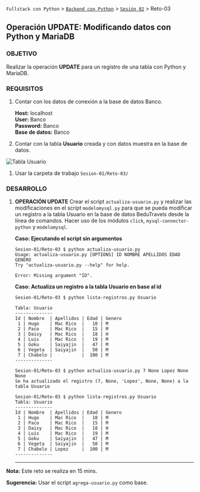 `Fullstack con Python` > [`Backend con Python`](../../Readme.md) > [`Sesión 02`](../Readme.md) > Reto-03
## Operación UPDATE: Modificando datos con Python y MariaDB

### OBJETIVO
Realizar la operación __UPDATE__ para un registro de una tabla con Python y MariaDB.

### REQUISITOS
1. Contar con los datos de conexión a la base de datos Banco.

   __Host:__ localhost <br />
   __User:__ Banco <br />
   __Password:__ Banco <br />
   __Base de datos:__ Banco

1. Contar con la tabla __Usuario__ creada y con datos muestra en la base de datos.

  ![Tabla Usuario](assets/tabla-usuario.jpg)

1. Usar la carpeta de trabajo `Sesion-01/Reto-03/`

### DESARROLLO
1. __OPERACIÓN UPDATE__ Crear el script `actualiza-usuario.py` y realizar las modificaciones en el script `modelomysql.py` para que se pueda modificar un registro a la tabla Usuario en la base de datos BeduTravels desde la línea de comandos. Hacer uso de los módulos `click`, `mysql-connector-python` y `modelomysql`.

   __Caso: Ejecutando el script sin argumentos__

   ```console
   Sesion-01/Reto-03 $ python actualiza-usuario.py
   Usage: actualiza-usuario.py [OPTIONS] ID NOMBRE APELLIDOS EDAD GENERO
   Try "actualiza-usuario.py --help" for help.

   Error: Missing argument "ID".
   ```

   __Caso: Actualiza un registro a la tabla Usuario en base al id__

   ```console
   Sesion-01/Reto-03 $ python lista-registros.py Usuario

   Tabla: Usuario
   --------------
   Id | Nombre  | Apellidos | Edad | Genero
    1 | Hugo    | Mac Rico  |   10 | M     
    2 | Paco    | Mac Rico  |   15 | M     
    3 | Daisy   | Mac Rico  |   18 | H     
    4 | Luis    | Mac Rico  |   19 | M     
    5 | Goku    | Saiyajin  |   47 | M     
    6 | Vegeta  | Saiyajin  |   50 | M     
    7 | Chabelo |           |  100 | M     
   --------------

   Sesion-01/Reto-03 $ python actualiza-usuario.py 7 None Lopez None None
   Se ha actualizado el registro (7, None, 'Lopez', None, None) a la tabla Usuario

   Sesion-01/Reto-03 $ python lista-registros.py Usuario
   Tabla: Usuario
   --------------
   Id | Nombre  | Apellidos | Edad | Genero
    1 | Hugo    | Mac Rico  |   10 | M     
    2 | Paco    | Mac Rico  |   15 | M     
    3 | Daisy   | Mac Rico  |   18 | H     
    4 | Luis    | Mac Rico  |   19 | M     
    5 | Goku    | Saiyajin  |   47 | M     
    6 | Vegeta  | Saiyajin  |   50 | M     
    7 | Chabelo | Lopez     |  100 | M     
   --------------
   ```
   ***

__Nota:__ Este reto se realiza en 15 mins.

__Sugerencia:__ Usar el script `agrega-usuario.py` como base.
